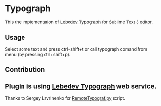 # Typograph
This the implementation of [Lebedev Typograph](https://www.artlebedev.ru/tools/typograf/) for Sublime Text 3 editor.

## Usage
Select some text and press ctrl+shift+t or call typograph comand from menu (by pressing ctrl+shift+p).

## Contribution
Plugin is using [Lebedev Typograph](https://www.artlebedev.ru/tools/typograf/) web service.
--
Thanks to Sergey Lavrinenko for [RemoteTypograf.py](https://www.artlebedev.ru/tools/typograf/webservice/) script.
